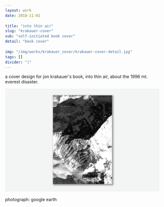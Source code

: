 ```yaml
---
layout: work
date: 2018-11-01

title: "into thin air"
slug: "krakauer-cover"
sub: "self-initiated book cover"
detail: "book cover"

img: "/img/works/krakauer_cover/krakauer-cover-detail.jpg"
tags: []
divider: "|"
---
```


a cover design for jon krakauer's book, into thin air, about the 1996 mt. everest disaster.

![krakauer cover](/img/works/krakauer_cover/krakauer-cover-full.jpg)

photograph: google earth
